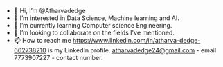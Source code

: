 - 👋 Hi, I’m @Atharvadedge
- 👀 I’m interested in Data Science, Machine learning and AI.
- 🌱 I’m currently learning Computer science Engineering.
- 💞️ I’m looking to collaborate on the fields I've mentioned.
- 📫 How to reach me 
https://www.linkedin.com/in/atharva-dedge-662738210 is my LinkedIn profile.
atharvadedge24@gmail.com - email
7773907227 - contact number.
<!---
Atharvadedge/Atharvadedge is a ✨ special ✨ repository because its `README.md` (this file) appears on your GitHub profile.
You can click the Preview link to take a look at your changes.
--->

